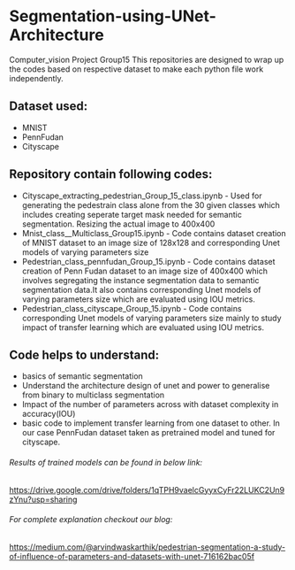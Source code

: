 # Segmentation-using-UNet-Architecture
Computer_vision Project Group15
This repositories are designed to wrap up the codes based on respective dataset to make each python file work independently.

## Dataset used:
- MNIST 
- PennFudan
- Cityscape

## Repository contain following codes:
- Cityscape_extracting_pedestrian_Group_15_class.ipynb - Used for generating the pedestrain class alone from the 30 given classes which includes creating seperate target mask needed for semantic segmentation. Resizing the actual image to 400x400
- Mnist_class__Multiclass_Group15.ipynb - Code contains dataset creation of MNIST dataset to an image size of 128x128 and corresponding Unet models of varying parameters size
- Pedestrian_class_pennfudan_Group_15.ipynb - Code contains dataset creation of Penn Fudan dataset to an image size of 400x400 which involves segregating the instance segmentation data to semantic segmentation data.It also contains corresponding Unet models of varying parameters size which are evaluated using IOU metrics.
- Pedestrian_class_cityscape_Group_15.ipynb - Code contains corresponding Unet models of varying parameters size mainly to study impact of transfer learning which are evaluated using IOU metrics.

## Code helps to understand:
- basics of semantic segmentation
- Understand the architecture design of unet and power to generalise from binary to multiclass segmentation
- Impact of the number of parameters across with dataset complexity in accuracy(IOU)
- basic code to implement transfer learning from one dataset to other. In our case PennFudan dataset taken as pretrained model and tuned for cityscape. 

###### Results of trained models can be found in below link: 
https://drive.google.com/drive/folders/1qTPH9vaelcGyyxCyFr22LUKC2Un9zYnu?usp=sharing

###### For complete explanation checkout our blog: 
https://medium.com/@arvindwaskarthik/pedestrian-segmentation-a-study-of-influence-of-parameters-and-datasets-with-unet-716162bac05f
